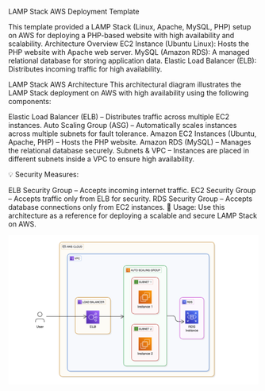 LAMP Stack AWS Deployment Template

This template provided a LAMP Stack (Linux, Apache, MySQL, PHP) setup on AWS for deploying a PHP-based website with high availability and scalability.
Architecture Overview
EC2 Instance (Ubuntu Linux): Hosts the PHP website with Apache web server.
MySQL (Amazon RDS): A managed relational database for storing application data.
Elastic Load Balancer (ELB): Distributes incoming traffic for high availability.

LAMP Stack AWS Architecture
This architectural diagram illustrates the LAMP Stack deployment on AWS with high availability using the following components:

Elastic Load Balancer (ELB) – Distributes traffic across multiple EC2 instances.
Auto Scaling Group (ASG) – Automatically scales instances across multiple subnets for fault tolerance.
Amazon EC2 Instances (Ubuntu, Apache, PHP) – Hosts the PHP website.
Amazon RDS (MySQL) – Manages the relational database securely.
Subnets & VPC – Instances are placed in different subnets inside a VPC to ensure high availability.

💡 Security Measures:

ELB Security Group – Accepts incoming internet traffic.
EC2 Security Group – Accepts traffic only from ELB for security.
RDS Security Group – Accepts database connections only from EC2 instances.
📍 Usage:
Use this architecture as a reference for deploying a scalable and secure LAMP Stack on AWS.

![LAMP Stack AWS Architecture](image.png)
